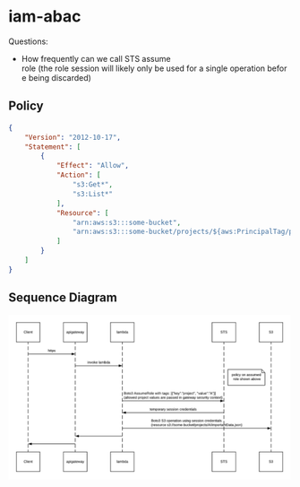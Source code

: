 # iam-abac

Questions:
* How frequently can we call STS assume role (the role session will likely only be used for a single operation before being discarded) 

## Policy
```json
{
    "Version": "2012-10-17",
    "Statement": [
        {
            "Effect": "Allow",
            "Action": [
                "s3:Get*",
                "s3:List*"
            ],
            "Resource": [
                "arn:aws:s3:::some-bucket",
                "arn:aws:s3:::some-bucket/projects/${aws:PrincipalTag/project}/*"
            ]
        }
    ]
}
```

## Sequence Diagram
![Sequence Diagram](ABAC.png)
